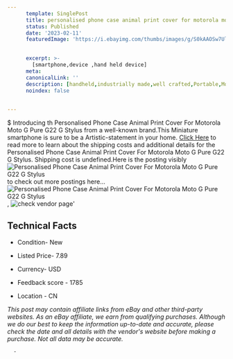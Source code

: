 ```yaml
---
      template: SinglePost
      title: personalised phone case animal print cover for motorola moto g pure g22 g stylus
      status: Published
      date: '2023-02-11'
      featuredImage: 'https://i.ebayimg.com/thumbs/images/g/S0kAAOSw7Ulioczw/s-l225.jpg'
       

      excerpt: >-
        [smartphone,device ,hand held device]
      meta:
      canonicalLink: ''
      description: [handheld,industrially made,well crafted,Portable,Mobile,Compact,Convenient,Lightweight,Maneuverable,Man-portable,Miniature,Carriable,Hand-held,Light,Holdable,Transportable,Mobile device,Pocket-sized,On-the-go,Wireless,Cordless,Compact size,Convenient size, smartphone,device ,hand held device]
      noindex: false
      

---
```

$
      Introducing th Personalised Phone Case Animal Print Cover For Motorola Moto G Pure G22 G Stylus from a well-known brand.This Miniature smartphone is sure to be a Artistic-statement in your home. [Click Here](https://www.ebay.com/itm/314030330987?hash=item491daa946b%3Ag%3AS0kAAOSw7Ulioczw&mkevt=1&mkcid=1&mkrid=711-53200-19255-0&campid=%253CePNCampaignId%253E&customid=%253CreferenceId%253E&toolid=10049) to read more to learn about the shipping costs and additional details for the Personalised Phone Case Animal Print Cover For Motorola Moto G Pure G22 G Stylus. Shipping cost is undefined.Here is the posting visibly ![Personalised Phone Case Animal Print Cover For Motorola Moto G Pure G22 G Stylus](https://i.ebayimg.com/thumbs/images/g/S0kAAOSw7Ulioczw/s-l225.jpg) to check out more postings here... ![Personalised Phone Case Animal Print Cover For Motorola Moto G Pure G22 G Stylus](https://i.ebayimg.com/images/g/S0kAAOSw7Ulioczw/s-l1600.jpg), ![check vendor page](https://origin-galleryplus.ebayimg.com/ws/web/314030330987_2_0_1/225x225.jpg,https://origin-galleryplus.ebayimg.com/ws/web/314030330987_3_0_1/225x225.jpg,https://origin-galleryplus.ebayimg.com/ws/web/314030330987_4_0_1/225x225.jpg,https://origin-galleryplus.ebayimg.com/ws/web/314030330987_5_0_1/225x225.jpg,https://origin-galleryplus.ebayimg.com/ws/web/314030330987_6_0_1/225x225.jpg,https://origin-galleryplus.ebayimg.com/ws/web/314030330987_7_0_1/225x225.jpg,https://origin-galleryplus.ebayimg.com/ws/web/314030330987_8_0_1/225x225.jpg,https://origin-galleryplus.ebayimg.com/ws/web/314030330987_9_0_1/225x225.jpg,https://origin-galleryplus.ebayimg.com/ws/web/314030330987_10_0_1/225x225.jpg,https://origin-galleryplus.ebayimg.com/ws/web/314030330987_11_0_1/225x225.jpg,https://origin-galleryplus.ebayimg.com/ws/web/314030330987_12_0_1/225x225.jpg)'

      

 ## Technical Facts 



     
      

 - Condition- New 


      

 - Listed Price- 7.89 


      

 - Currency- USD 


      

 - Feedback score - 1785 


      

 - Location - CN 


      
      

 *_This post may contain affiliate links from eBay and other third-party websites. As an eBay affiliate, we earn from qualifying purchases. Although we do our best to keep the information up-to-date and accurate, please check the date and all details with the vendor's website before making a purchase. Not all data may be accurate._*




      -
